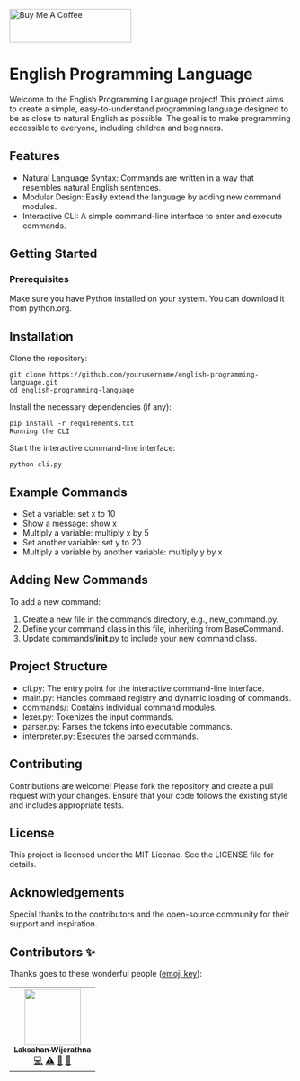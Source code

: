 <a href="https://www.buymeacoffee.com/LaksahanWijerathna" target="_blank"><img src="https://cdn.buymeacoffee.com/buttons/v2/default-yellow.png" alt="Buy Me A Coffee" style="height: 60px !important;width: 217px !important;" ></a>

# English Programming Language

Welcome to the English Programming Language project! This project aims to create a simple, easy-to-understand programming language designed to be as close to natural English as possible. The goal is to make programming accessible to everyone, including children and beginners.

## Features
* Natural Language Syntax: Commands are written in a way that resembles natural English sentences.
* Modular Design: Easily extend the language by adding new command modules.
* Interactive CLI: A simple command-line interface to enter and execute commands.
  
## Getting Started
### Prerequisites
Make sure you have Python installed on your system. You can download it from python.org.

## Installation
Clone the repository:

```
git clone https://github.com/yourusername/english-programming-language.git
cd english-programming-language

```
Install the necessary dependencies (if any):

```
pip install -r requirements.txt
Running the CLI
```
Start the interactive command-line interface:

```
python cli.py
```
## Example Commands

* Set a variable: set x to 10
* Show a message: show x
* Multiply a variable: multiply x by 5
* Set another variable: set y to 20
* Multiply a variable by another variable: multiply y by x
  
## Adding New Commands

To add a new command:

1. Create a new file in the commands directory, e.g., new_command.py.
2. Define your command class in this file, inheriting from BaseCommand.
3. Update commands/__init__.py to include your new command class.
   
## Project Structure
* cli.py: The entry point for the interactive command-line interface.
* main.py: Handles command registry and dynamic loading of commands.
* commands/: Contains individual command modules.
* lexer.py: Tokenizes the input commands.
* parser.py: Parses the tokens into executable commands.
* interpreter.py: Executes the parsed commands.
  
## Contributing
Contributions are welcome! Please fork the repository and create a pull request with your changes. Ensure that your code follows the existing style and includes appropriate tests.

## License
This project is licensed under the MIT License. See the LICENSE file for details.

## Acknowledgements
Special thanks to the contributors and the open-source community for their support and inspiration.

## Contributors ✨

Thanks goes to these wonderful people ([emoji key](https://allcontributors.org/docs/en/emoji-key)):

<!-- ALL-CONTRIBUTORS-LIST:START - Do not remove or modify this section -->
<!-- prettier-ignore-start -->
<!-- markdownlint-disable -->
<table>
  <tbody>
    <tr>
      <td align="center"><a href="https://github.com/LaksahanWijerathne"><img src="https://avatars3.githubusercontent.com/u/32154693?v=4?s=100" width="100px;" alt=""/><br /><sub><b>Laksahan Wijerathna</b></sub></a><br /><a href="https://github.com/LaksahanWijerathne" title="Code">💻</a> <a href="https://github.com/LaksahanWijerathne" title="Tests">⚠️</a> <a href="https://github.com/LaksahanWijerathne" title="Documentation">📖</a> <a href="https://github.com/LaksahanWijerathne" title="Maintenance">🚧</a></td>
    </tr>
    <tr>
    </tr>
    <tr>
    </tr>
  </tbody>
</table>

<!-- markdownlint-restore -->
<!-- prettier-ignore-end -->

<!-- ALL-CONTRIBUTORS-LIST:END -->
